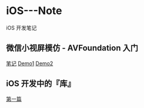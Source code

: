 # iOS---Note
iOS 开发笔记

## 微信小视屏模仿 - AVFoundation 入门
[笔记](https://github.com/Damonvvong/iOS---Note/wiki/%E4%BB%BF%E5%BE%AE%E4%BF%A1%E5%B0%8F%E8%A7%86%E5%B1%8F---iOS-%E6%8A%80%E6%9C%AF%E8%B7%AF%E7%BA%BF%E5%AE%9E%E8%B7%B5%E7%AC%94%E8%AE%B0%5B%E5%BD%95%E5%88%B6%E7%AF%87%5D)
[Demo1](https://github.com/Damonvvong/iOS---Note/tree/master/VideoRecoderDemo)
[Demo2](https://github.com/Damonvvong/iOS---Note/tree/master/DWShortVideoRecoder)

## iOS 开发中的『库』
[第一篇](https://github.com/Damonvvong/iOS---Note/edit/master/framework.md)

